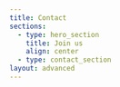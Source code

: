 ```yaml
---
title: Contact
sections:
  - type: hero_section
    title: Join us
    align: center
  - type: contact_section
layout: advanced
---
```

